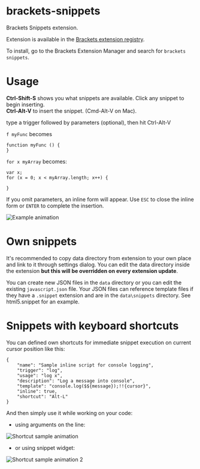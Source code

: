 brackets-snippets
=================

Brackets Snippets extension.

Extension is available in the [Brackets extension registry](https://brackets-registry.aboutweb.com/).

To install, go to the Brackets Extension Manager and search for `brackets snippets`.

Usage
=====
**Ctrl-Shift-S** shows you what snippets are available. Click any snippet to begin inserting.<br>
**Ctrl-Alt-V** to insert the snippet. (Cmd-Alt-V on Mac).

type a trigger followed by parameters (optional), then hit Ctrl-Alt-V  

```f myFunc``` becomes 

```
function myFunc () {
}
```

```for x myArray```
becomes:
```
var x;
for (x = 0; x < myArray.length; x++) {

}
```

If you omit parameters, an inline form will appear. Use `ESC` to close the inline form or `ENTER` to complete the insertion.

![Example animation](https://raw.github.com/jrowny/brackets-snippets/master/docs/angularExample.gif)

Own snippets
============

It's recommended to copy data directory from extension to your own place and link to it through settings dialog.
You can edit the data directory inside the extension __but this will be overridden on every extension update__.

You can create new JSON files in the ```data``` directory or you can edit the existing ```javascript.json``` file.
Your JSON files can reference template files if they have a `.snippet` extension and are in the `data\snippets` directory. See html5.snippet for an example.

Snippets with keyboard shortcuts
================================

You can defined own shortcuts for immediate snippet execution on current cursor position like this:

```
{
    "name": "Sample inline script for console logging",
    "trigger": "log",
    "usage": "log x",
    "description": "Log a message into console",
    "template": "console.log($${message});!!{cursor}",
    "inline": true,
    "shortcut": "Alt-L"
}
```

And then simply use it while working on your code:

- using arguments on the line:

![Shortcut sample animation](https://raw.github.com/jrowny/brackets-snippets/master/docs/snippetShortcutArgs.gif)

- or using snippet widget:

![Shortcut sample animation 2](https://raw.github.com/jrowny/brackets-snippets/master/docs/snippetShortcutWidget.gif)
